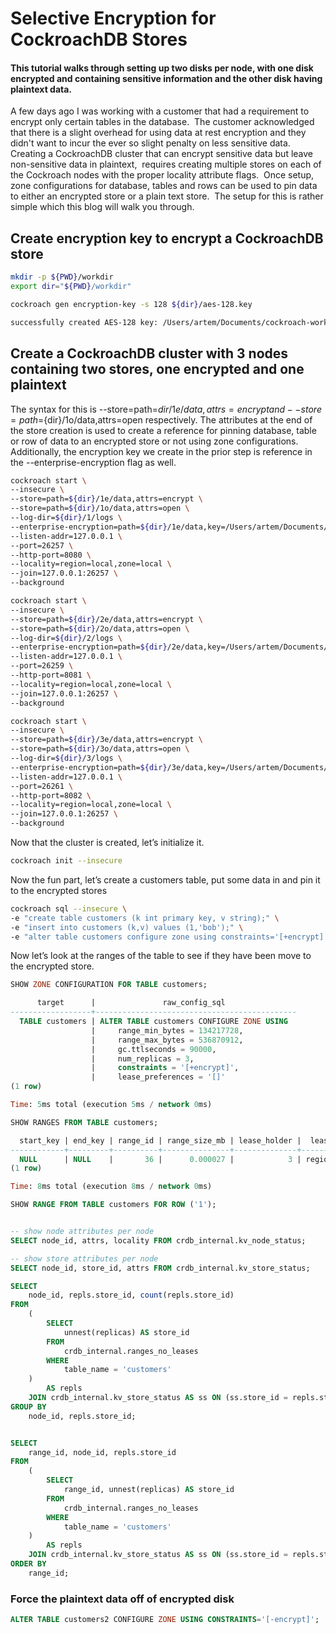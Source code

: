 # Selective Encryption for CockroachDB Stores

#### This tutorial walks through setting up two disks per node, with one disk encrypted and containing sensitive information and the other disk having plaintext data.

A few days ago I was working with a customer that had a requirement to encrypt only certain tables in the database.  The customer acknowledged that there is a slight overhead for using data at rest encryption and they didn't want to incur the ever so slight penalty on less sensitive data.  Creating a CockroachDB cluster that can encrypt sensitive data but leave non-sensitive data in plaintext,  requires creating multiple stores on each of the Cockroach nodes with the proper locality attribute flags.  Once setup, zone configurations for database, tables and rows can be used to pin data to either an encrypted store or a plain text store.  The setup for this is rather simple which this blog will walk you through.


## Create encryption key to encrypt a CockroachDB store

```bash
mkdir -p ${PWD}/workdir
export dir="${PWD}/workdir"
```

```bash
cockroach gen encryption-key -s 128 ${dir}/aes-128.key
```

```bash
successfully created AES-128 key: /Users/artem/Documents/cockroach-work/cockroach-demo/workdir/aes-128.key
```

## Create a CockroachDB cluster with 3 nodes containing two stores, one encrypted and one plaintext

The syntax for this is --store=path=${dir}/1e/data,attrs=encrypt and --store=path=${dir}/1o/data,attrs=open respectively. The attributes at the end of the store creation is used to create a reference for pinning database, table or row of data to an encrypted store or not using zone configurations. Additionally, the encryption key we create in the prior step is reference in the --enterprise-encryption flag as well.


```bash
cockroach start \
--insecure \
--store=path=${dir}/1e/data,attrs=encrypt \
--store=path=${dir}/1o/data,attrs=open \
--log-dir=${dir}/1/logs \
--enterprise-encryption=path=${dir}/1e/data,key=/Users/artem/Documents/cockroach-work/cockroach-demo/workdir/aes-128.key,old-key=plain \
--listen-addr=127.0.0.1 \
--port=26257 \
--http-port=8080 \
--locality=region=local,zone=local \
--join=127.0.0.1:26257 \
--background

cockroach start \
--insecure \
--store=path=${dir}/2e/data,attrs=encrypt \
--store=path=${dir}/2o/data,attrs=open \
--log-dir=${dir}/2/logs \
--enterprise-encryption=path=${dir}/2e/data,key=/Users/artem/Documents/cockroach-work/cockroach-demo/workdir/aes-128.key,old-key=plain \
--listen-addr=127.0.0.1 \
--port=26259 \
--http-port=8081 \
--locality=region=local,zone=local \
--join=127.0.0.1:26257 \
--background

cockroach start \
--insecure \
--store=path=${dir}/3e/data,attrs=encrypt \
--store=path=${dir}/3o/data,attrs=open \
--log-dir=${dir}/3/logs \
--enterprise-encryption=path=${dir}/3e/data,key=/Users/artem/Documents/cockroach-work/cockroach-demo/workdir/aes-128.key,old-key=plain \
--listen-addr=127.0.0.1 \
--port=26261 \
--http-port=8082 \
--locality=region=local,zone=local \
--join=127.0.0.1:26257 \
--background
```

Now that the cluster is created, let’s initialize it.

```bash
cockroach init --insecure
```

Now the fun part, let’s create a customers table, put some data in and pin it to the encrypted stores

```bash
cockroach sql --insecure \
-e "create table customers (k int primary key, v string);" \
-e "insert into customers (k,v) values (1,'bob');" \
-e "alter table customers configure zone using constraints='[+encrypt]';"
```

Now let’s look at the ranges of the table to see if they have been move to the encrypted store.

```sql
SHOW ZONE CONFIGURATION FOR TABLE customers;
```

```sql
      target      |               raw_config_sql
------------------+---------------------------------------------
  TABLE customers | ALTER TABLE customers CONFIGURE ZONE USING
                  |     range_min_bytes = 134217728,
                  |     range_max_bytes = 536870912,
                  |     gc.ttlseconds = 90000,
                  |     num_replicas = 3,
                  |     constraints = '[+encrypt]',
                  |     lease_preferences = '[]'
(1 row)

Time: 5ms total (execution 5ms / network 0ms)
```

```sql
SHOW RANGES FROM TABLE customers;
```

```sql
  start_key | end_key | range_id | range_size_mb | lease_holder |  lease_holder_locality  | replicas |                               replica_localities
------------+---------+----------+---------------+--------------+-------------------------+----------+----------------------------------------------------------------------------------
  NULL      | NULL    |       36 |      0.000027 |            3 | region=local,zone=local | {1,3,5}  | {"region=local,zone=local","region=local,zone=local","region=local,zone=local"}
(1 row)

Time: 8ms total (execution 8ms / network 0ms)
```

```sql
SHOW RANGE FROM TABLE customers FOR ROW ('1');
```

```sql

-- show node attributes per node
SELECT node_id, attrs, locality FROM crdb_internal.kv_node_status;

-- show store attributes per node
SELECT node_id, store_id, attrs FROM crdb_internal.kv_store_status;

SELECT
	node_id, repls.store_id, count(repls.store_id)
FROM
	(
		SELECT
			unnest(replicas) AS store_id
		FROM
			crdb_internal.ranges_no_leases
		WHERE
			table_name = 'customers'
	)
		AS repls
	JOIN crdb_internal.kv_store_status AS ss ON (ss.store_id = repls.store_id)
GROUP BY
	node_id, repls.store_id;


SELECT
	range_id, node_id, repls.store_id
FROM
	(
		SELECT
			range_id, unnest(replicas) AS store_id
		FROM
			crdb_internal.ranges_no_leases
		WHERE
			table_name = 'customers'
	)
		AS repls
	JOIN crdb_internal.kv_store_status AS ss ON (ss.store_id = repls.store_id)
ORDER BY
	range_id;
```

### Force the plaintext data off of encrypted disk

```sql
ALTER TABLE customers2 CONFIGURE ZONE USING CONSTRAINTS='[-encrypt]';
```
